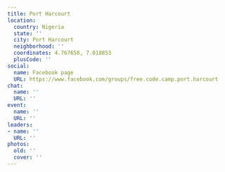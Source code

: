 ```yaml
---
title: Port Harcourt
location:
  country: Nigeria
  state: ''
  city: Port Harcourt
  neighborhood: ''
  coordinates: 4.767658, 7.018853
  plusCode: ''
social:
  name: Facebook page
  URL: https://www.facebook.com/groups/free.code.camp.port.harcourt
chat:
  name: ''
  URL: ''
event:
  name: ''
  URL: ''
leaders:
- name: ''
  URL: ''
photos:
  old: ''
  cover: ''
---
```

